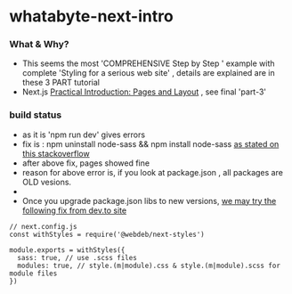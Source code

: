# whatabyte-next-intro

### What & Why?
 - This seems the most 'COMPREHENSIVE Step by Step ' example with complete 'Styling for a serious web site' , details are explained  are in these 3 PART tutorial
 - Next.js [Practical Introduction: Pages and Layout](https://auth0.com/blog/next-js-practical-introduction-for-react-developers-part-1/) , see final 'part-3'
 
### build status
 - as it is 'npm run dev' gives errors
 - fix is : npm uninstall node-sass && npm install node-sass [as stated on this stackoverflow](https://stackoverflow.com/questions/37415134/error-node-sass-does-not-yet-support-your-current-environment-windows-64-bit-w)
 - after above fix, pages showed fine
 - reason for above error is, if you look at package.json , all packages are OLD vesions.
 -
 - Once you upgrade package.json libs to new versions, [we may try the following fix from dev.to site](https://dev.to/vladymyrpylypchatin/comment/m7fg)
```
// next.config.js
const withStyles = require('@webdeb/next-styles')

module.exports = withStyles({
  sass: true, // use .scss files
  modules: true, // style.(m|module).css & style.(m|module).scss for module files
})
```
